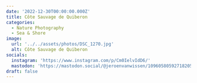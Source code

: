 ```yaml
---
date: '2022-12-30T00:00:00.000Z'
title: Côte Sauvage de Quiberon
categories:
  - Nature Photography
  - Sea & Shore
image:
  url: '../../assets/photos/DSC_1270.jpg'
  alt: Côte Sauvage de Quiberon
socials:
  instagram: 'https://www.instagram.com/p/Cm0IelvIdD6/'
  mastodon: 'https://mastodon.social/@jeroenvanwissen/109605805927182059'
draft: false
---
```


